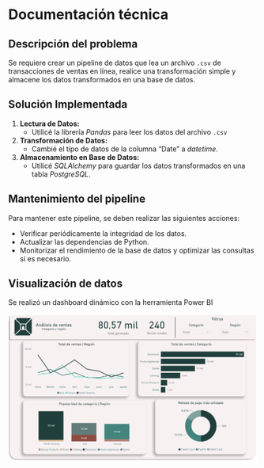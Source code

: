 # Documentación técnica

## Descripción del problema
Se requiere crear un pipeline de datos que lea un archivo `.csv` de transacciones de ventas en línea, realice una transformación simple y almacene los datos transformados en una base de datos.

## Solución Implementada
1. **Lectura de Datos:**
   - Utilicé la librería *Pandas* para leer los datos del archivo `.csv`
2. **Transformación de Datos:**
   - Cambié el tipo de datos de la columna “Date” a *datetime*.
3. **Almacenamiento en Base de Datos:**
   - Utilicé *SQLAlchemy* para guardar los datos transformados en una tabla *PostgreSQL*.

## Mantenimiento del pipeline
Para mantener este pipeline, se deben realizar las siguientes acciones:
- Verificar periódicamente la integridad de los datos.
- Actualizar las dependencias de Python.
- Monitorizar el rendimiento de la base de datos y optimizar las consultas si es necesario.

## Visualización de datos
Se realizó un dashboard dinámico con la herramienta Power BI

<img src="src/analisis.png"/>
